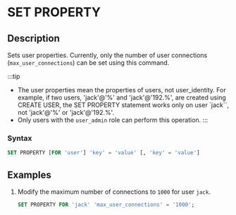 ---
---

# SET PROPERTY

## Description

Sets user properties. Currently, only the number of user connections (`max_user_connections`) can be set using this command.

:::tip

- The user properties mean the properties of users, not user_identity. For example, if two users, 'jack'@'%' and 'jack'@'192.%', are created using CREATE USER, the SET PROPERTY statement works only on user `jack``, not 'jack'@'%' or 'jack'@'192.%'.
- Only users with the `user_admin` role can perform this operation.
:::

### Syntax

```SQL
SET PROPERTY [FOR 'user'] 'key' = 'value' [, 'key' = 'value']
```

## Examples

1. Modify the maximum number of connections to `1000` for user `jack`.

    ```SQL
    SET PROPERTY FOR 'jack' 'max_user_connections' = '1000';
    ```

<!--
2. Modify cpu_share to 1000 for the user jack

    ```SQL
    SET PROPERTY FOR 'jack' 'resource.cpu_share' = '1000';
    ```

3. Modify the weight of the normal level for the user jack

    ```SQL
    SET PROPERTY FOR 'jack' 'quota.normal' = '400';
    ```
-->
